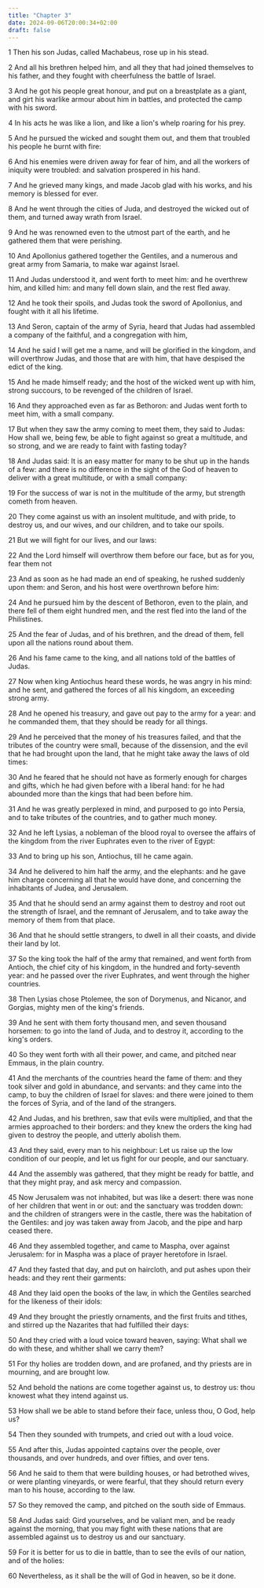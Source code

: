 ```yaml
---
title: "Chapter 3"
date: 2024-09-06T20:00:34+02:00
draft: false
---
```



1 Then his son Judas, called Machabeus, rose up in his stead.

2 And all his brethren helped him, and all they that had joined themselves to his father, and they fought with cheerfulness the battle of Israel.

3 And he got his people great honour, and put on a breastplate as a giant, and girt his warlike armour about him in battles, and protected the camp with his sword.

4 In his acts he was like a lion, and like a lion's whelp roaring for his prey.

5 And he pursued the wicked and sought them out, and them that troubled his people he burnt with fire:

6 And his enemies were driven away for fear of him, and all the workers of iniquity were troubled: and salvation prospered in his hand.

7 And he grieved many kings, and made Jacob glad with his works, and his memory is blessed for ever.

8 And he went through the cities of Juda, and destroyed the wicked out of them, and turned away wrath from Israel.

9 And he was renowned even to the utmost part of the earth, and he gathered them that were perishing.

10 And Apollonius gathered together the Gentiles, and a numerous and great army from Samaria, to make war against Israel.

11 And Judas understood it, and went forth to meet him: and he overthrew him, and killed him: and many fell down slain, and the rest fled away.

12 And he took their spoils, and Judas took the sword of Apollonius, and fought with it all his lifetime.

13 And Seron, captain of the army of Syria, heard that Judas had assembled a company of the faithful, and a congregation with him,

14 And he said I will get me a name, and will be glorified in the kingdom, and will overthrow Judas, and those that are with him, that have despised the edict of the king.

15 And he made himself ready; and the host of the wicked went up with him, strong succours, to be revenged of the children of Israel.

16 And they approached even as far as Bethoron: and Judas went forth to meet him, with a small company.

17 But when they saw the army coming to meet them, they said to Judas: How shall we, being few, be able to fight against so great a multitude, and so strong, and we are ready to faint with fasting today?

18 And Judas said: It is an easy matter for many to be shut up in the hands of a few: and there is no difference in the sight of the God of heaven to deliver with a great multitude, or with a small company:

19 For the success of war is not in the multitude of the army, but strength cometh from heaven.

20 They come against us with an insolent multitude, and with pride, to destroy us, and our wives, and our children, and to take our spoils.

21 But we will fight for our lives, and our laws:

22 And the Lord himself will overthrow them before our face, but as for you, fear them not

23 And as soon as he had made an end of speaking, he rushed suddenly upon them: and Seron, and his host were overthrown before him:

24 And he pursued him by the descent of Bethoron, even to the plain, and there fell of them eight hundred men, and the rest fled into the land of the Philistines.

25 And the fear of Judas, and of his brethren, and the dread of them, fell upon all the nations round about them.

26 And his fame came to the king, and all nations told of the battles of Judas.

27 Now when king Antiochus heard these words, he was angry in his mind: and he sent, and gathered the forces of all his kingdom, an exceeding strong army.

28 And he opened his treasury, and gave out pay to the army for a year: and he commanded them, that they should be ready for all things.

29 And he perceived that the money of his treasures failed, and that the tributes of the country were small, because of the dissension, and the evil that he had brought upon the land, that he might take away the laws of old times:

30 And he feared that he should not have as formerly enough for charges and gifts, which he had given before with a liberal hand: for he had abounded more than the kings that had been before him.

31 And he was greatly perplexed in mind, and purposed to go into Persia, and to take tributes of the countries, and to gather much money.

32 And he left Lysias, a nobleman of the blood royal to oversee the affairs of the kingdom from the river Euphrates even to the river of Egypt:

33 And to bring up his son, Antiochus, till he came again.

34 And he delivered to him half the army, and the elephants: and he gave him charge concerning all that he would have done, and concerning the inhabitants of Judea, and Jerusalem.

35 And that he should send an army against them to destroy and root out the strength of Israel, and the remnant of Jerusalem, and to take away the memory of them from that place.

36 And that he should settle strangers, to dwell in all their coasts, and divide their land by lot.

37 So the king took the half of the army that remained, and went forth from Antioch, the chief city of his kingdom, in the hundred and forty-seventh year: and he passed over the river Euphrates, and went through the higher countries.

38 Then Lysias chose Ptolemee, the son of Dorymenus, and Nicanor, and Gorgias, mighty men of the king's friends.

39 And he sent with them forty thousand men, and seven thousand horsemen: to go into the land of Juda, and to destroy it, according to the king's orders.

40 So they went forth with all their power, and came, and pitched near Emmaus, in the plain country.

41 And the merchants of the countries heard the fame of them: and they took silver and gold in abundance, and servants: and they came into the camp, to buy the children of Israel for slaves: and there were joined to them the forces of Syria, and of the land of the strangers.

42 And Judas, and his brethren, saw that evils were multiplied, and that the armies approached to their borders: and they knew the orders the king had given to destroy the people, and utterly abolish them.

43 And they said, every man to his neighbour: Let us raise up the low condition of our people, and let us fight for our people, and our sanctuary.

44 And the assembly was gathered, that they might be ready for battle, and that they might pray, and ask mercy and compassion.

45 Now Jerusalem was not inhabited, but was like a desert: there was none of her children that went in or out: and the sanctuary was trodden down: and the children of strangers were in the castle, there was the habitation of the Gentiles: and joy was taken away from Jacob, and the pipe and harp ceased there.

46 And they assembled together, and came to Maspha, over against Jerusalem: for in Maspha was a place of prayer heretofore in Israel.

47 And they fasted that day, and put on haircloth, and put ashes upon their heads: and they rent their garments:

48 And they laid open the books of the law, in which the Gentiles searched for the likeness of their idols:

49 And they brought the priestly ornaments, and the first fruits and tithes, and stirred up the Nazarites that had fulfilled their days:

50 And they cried with a loud voice toward heaven, saying: What shall we do with these, and whither shall we carry them?

51 For thy holies are trodden down, and are profaned, and thy priests are in mourning, and are brought low.

52 And behold the nations are come together against us, to destroy us: thou knowest what they intend against us.

53 How shall we be able to stand before their face, unless thou, O God, help us?

54 Then they sounded with trumpets, and cried out with a loud voice.

55 And after this, Judas appointed captains over the people, over thousands, and over hundreds, and over fifties, and over tens.

56 And he said to them that were building houses, or had betrothed wives, or were planting vineyards, or were fearful, that they should return every man to his house, according to the law.

57 So they removed the camp, and pitched on the south side of Emmaus.

58 And Judas said: Gird yourselves, and be valiant men, and be ready against the morning, that you may fight with these nations that are assembled against us to destroy us and our sanctuary.

59 For it is better for us to die in battle, than to see the evils of our nation, and of the holies:

60 Nevertheless, as it shall be the will of God in heaven, so be it done.


